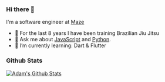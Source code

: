 ### Hi there 👋

I'm a software engineer at [Maze](https://maze.co/)

- 🤼  For the last 8 years I have been training Brazilian Jiu Jitsu
- 💬  Ask me about [JavaScript](https://developer.mozilla.org/docs/Web/JavaScript) and [Python](https://www.python.org/).
- 🌱  I’m currently learning: Dart & Flutter

### Github Stats
[![Adam's Github Stats](https://github-readme-stats.vercel.app/api?username=przywartya&count_private=true&theme=default&show_icons=true)](https://github.com/przywartya)
